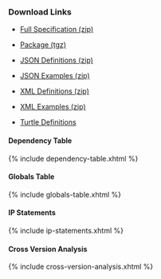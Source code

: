 ### Download Links

-   [Full Specification (zip)](full-ig.zip)

-   [Package (tgz)](package.tgz)

-   [JSON Definitions (zip)](definitions.json.zip)

-   [JSON Examples (zip)](examples.json.zip)

-   [XML Definitions (zip)](definitions.xml.zip)

-   [XML Examples (zip)](examples.ttl.zip)

-   [Turtle Definitions](definitions.ttl.zip)
#### Dependency Table

{% include dependency-table.xhtml %}

#### Globals Table

{% include globals-table.xhtml %}

#### IP Statements

{% include ip-statements.xhtml %}

#### Cross Version Analysis ####
{% include cross-version-analysis.xhtml %}